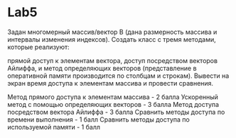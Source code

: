 # Lab5
Задан многомерный массив/вектор B (дана размерность массива и интервалы изменения индексов). Создать класс с тремя методами, которые реализуют:

прямой доступ к элементам вектора,
доступ посредством векторов Айлиффа, и
метод определяющих векторов (представление в оперативной памяти производится по столбцам и строкам).
Вывести на экран время доступа к элементам массива и провести сравнения.

Метод прямого доступа к элементам массива - 2 балла
Ускоренный метод с помощью определяющих векторов - 3 балла
Метод доступа посредством вектора Айлиффа - 3 балла
Сравнить методы доступа по времени выполнения - 1 балл
Сравнить методы доступа по используемой памяти - 1 балл